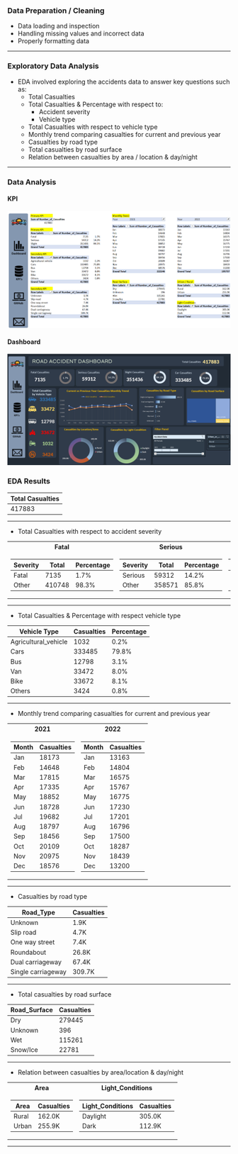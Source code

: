 ### Data Preparation / Cleaning
* Data loading and inspection
* Handling missing values and incorrect data
* Properly formatting data

---

### Exploratory Data Analysis
* EDA involved exploring the accidents data to answer key questions such as:
    * Total Casualties
    * Total Casualties & Percentage with respect to:
        * Accident severity
        * Vehicle type
    * Total Casualties with respect to vehicle type
    * Monthly trend comparing casualties for current and previous year
    * Casualties by road type
    * Total casualties by road surface
    * Relation between casualties by area / location & day/night

---

### Data Analysis
#### KPI
![KPI](KPI.png)

#### Dashboard
![Dashboard](Dashboard.png)

### EDA Results
|Total Casualties|
|---|
|417883|

---

* Total Casualties with respect to accident severity
<table>
<tr><th>Fatal</th><th>Serious</th><th>Slight</th></tr>
<tr><td>

|Severity|Total|Percentage|
|--|--|--|
|Fatal|7135|1.7%|
|Other|410748|98.3%|

</td><td>

|Severity|Total|Percentage|
|--|--|--|
|Serious|59312|14.2%|
|Other|358571|85.8%|

</td><td>

|Severity|Total|Percentage|
|--|--|--|
|Slight|351436|84.1%|
|Other|66447|15.9%|
</td></tr></table>

---

* Total Casualties & Percentage with respect vehicle type

|Vehicle Type|Casualties|Percentage|
|---|---|---|
|Agricultural_vehicle|1032|0.2%|
|Cars|333485|79.8%|
|Bus|12798|3.1%|
|Van|33472|8.0%|
|Bike|33672|8.1%|
|Others|3424|0.8%|

---

* Monthly trend comparing casualties for current and previous year
<table>
<tr><th>2021</th><th>2022</th></tr>
<tr><td>

|Month|Casualties|
|---|---|
|Jan|18173|
|Feb|14648|
|Mar|17815|
|Apr|17335|
|May|18852|
|Jun|18728|
|Jul|19682|
|Aug|18797|
|Sep|18456|
|Oct|20109|
|Nov|20975|
|Dec|18576|

</td><td>

|Month|Casualties|
|---|---|
|Jan|13163|
|Feb|14804|
|Mar|16575|
|Apr|15767|
|May|16775|
|Jun|17230|
|Jul|17201|
|Aug|16796|
|Sep|17500|
|Oct|18287|
|Nov|18439|
|Dec|13200|
</td></tr></table>

---

* Casualties by road type

|Road_Type|Casualties|
|---|---|
|Unknown|1.9K|
|Slip road|4.7K|
|One way street|7.4K|
|Roundabout|26.8K|
|Dual carriageway|67.4K|
|Single carriageway|309.7K|

---

* Total casualties by road surface

|Road_Surface|Casualties|
|---|---|
|Dry|279445|
|Unknown|396|
|Wet|115261|
|Snow/Ice|22781|

---

* Relation between casualties by area/location & day/night
<table>
<tr><th>Area</th><th>Light_Conditions</th></tr>
<tr><td>

|Area|Casualties|
|---|---|
|Rural|162.0K|
|Urban|255.9K|

</td><td>

|Light_Conditions|Casualties|
|---|---|
|Daylight|305.0K|
|Dark|112.9K|

</td></tr></table>

---